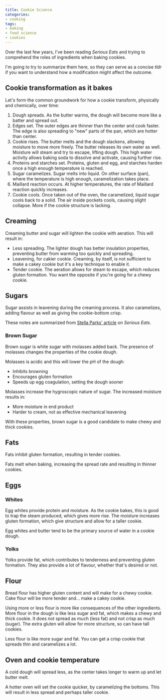 ```yaml
---
title: Cookie Science
categories:
- cooking
tags:
- baking
- food science
- cookies
---
```


Over the last few years, I've been reading _Serious Eats_ and trying to comprehend the roles of ingredients when baking cookies.

I'm going to try to summarize them here, so they can serve as a concise _tldr_ if you want to understand how a
modification might affect the outcome.

## Cookie transformation as it bakes

Let's form the common groundwork for how a cookie transform, physically and chemically, over time:

1. Dough spreads.
    As the butter warms, the dough will become more like a batter and spread out.
1. Edges set.
    The outer edges are thinner than the center and cook faster.
    The edge is also spreading to "new" parts of the pan, which are hotter than center.
1. Cookie rises.
    The butter melts and the dough slackens, allowing moisture to move more freely.
    The butter releases its own water as well.
    Moisture will steam and try to escape, lifting dough.
    This high water activity allows baking soda to dissolve and activate, causing further rise.
1. Proteins and starches set.
    Proteins, gluten and egg, and starches harden once a high enough temperature is reached.
1. Sugar caramelizes.
    Sugar melts into liquid.
    On other surface (pan), where the temperature is high enough, caramelization takes place.
1. Maillard reaction occurs. At higher temperatures, the rate of Maillard reaction quickly increases.
1. Cookie cools.
    Once taken out of the oven, the caramelized, liquid sugar cools back to a solid.
    The air inside pockets cools, causing slight collapse.
    More if the cookie structure is lacking.

[1]: https://sweets.seriouseats.com/2013/12/the-food-lab-the-best-chocolate-chip-cookies.html

## Creaming

Creaming butter and sugar will lighten the cookie with aeration.
This will result in:

- Less spreading.
    The lighter dough has better insulation properties, preventing butter from warming too quickly and spreading.
- Leavening, for cakier cookie.
    Creaming, by itself, is not sufficient to make a cakey cookie but it's a key technique to enable it.
- Tender cookie.
    The aeration allows for steam to escape, which reduces gluten formation.
    You want the opposite if you're going for a chewy cookie.

## Sugars

Sugar assists in leavening during the creaming process.
It also caramelizes, adding flavour as well as giving the cookie-bottom crisp.

These notes are summarized from [Stella Parks' article][2] on _Serious Eats_.

[2]: https://www.seriouseats.com/2015/12/faq-difference-brown-white-granulated-sugar-baking-cookies.html

### Brown Sugar

Brown sugar is white sugar with molasses added back.
The presence of molasses changes the properties of the cookie dough.

Molasses is acidic and this will lower the pH of the dough:

- Inhibits browning
- Encourages gluten formation
- Speeds up egg coagulation, setting the dough sooner

Molasses increase the hygroscopic nature of sugar.
The increased moisture results in:

- More moisture in end product
- Harder to cream, not as effective mechanical leavening

With these properties, brown sugar is a good candidate to make chewy and thick cookies.

## Fats

Fats inhibit gluten formation, resulting in tender cookies.

Fats melt when baking, increasing the spread rate and resulting in thinner cookies.

## Eggs

### Whites

Egg whites provide protein and moisture.
As the cookie bakes, this is good to trap the steam produced, which gives more rise.
The moisture increases gluten formation, which give structure and allow for a taller cookie.

Egg whites and butter tend to be the primary source of water in a cookie dough.

### Yolks

Yolks provide fat, which contributes to tenderness and preventing gluten formation.
They also provide a lot of flavour, whether that's desired or not.

## Flour

Bread flour has higher gluten content and will make for a chewy cookie.
Cake flour will be more tender and... make a cakey cookie.

Using more or less flour is more like consequences of the other ingredients.
More flour in the dough is like less sugar and fat, which makes a chewy and thick cookie.
It does not spread as much (less fat) and not crisp as much (sugar).
The extra gluten will allow for more structure, so can have tall cookies.

Less flour is like more sugar and fat.
You can get a crisp cookie that spreads thin and caramelizes a lot.

## Oven and cookie temperature

A cold dough will spread less, as the center takes longer to warm up and let butter melt.

A hotter oven will set the cookie quicker, by caramelizing the bottoms.
This will result in less spread and perhaps taller cookie.
